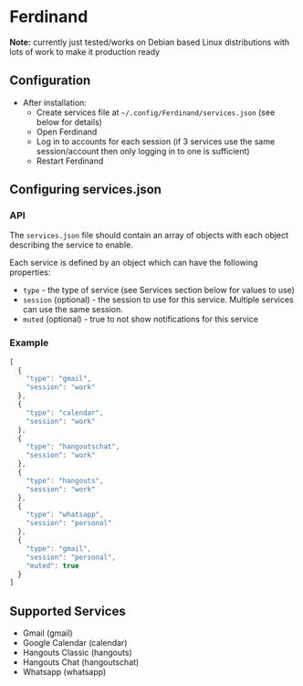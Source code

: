 # Ferdinand

**Note:** currently just tested/works on Debian based Linux distributions with lots of work to make it production ready

## Configuration

* After installation:
  * Create services file at `~/.config/Ferdinand/services.json` (see below for details)
  * Open Ferdinand
  * Log in to accounts for each session (if 3 services use the same session/account then only logging in to one is sufficient)
  * Restart Ferdinand
  
## Configuring services.json

### API

The `services.json` file should contain an array of objects with each object describing the service to enable.

Each service is defined by an object which can have the following properties:
* `type` - the type of service (see Services section below for values to use)
* `session` (optional) - the session to use for this service. Multiple services can use the same session.
* `muted` (optional) - true to not show notifications for this service

### Example
```ts
[
  {
    "type": "gmail",
    "session": "work"
  },
  {
    "type": "calendar",
    "session": "work"
  },
  {
    "type": "hangoutschat",
    "session": "work"
  },
  {
    "type": "hangouts",
    "session": "work"
  },
  {
    "type": "whatsapp",
    "session": "personal"
  },
  {
    "type": "gmail",
    "session": "personal",
    "muted": true
  }
]
```
  
## Supported Services

* Gmail (gmail)
* Google Calendar (calendar)
* Hangouts Classic (hangouts)
* Hangouts Chat (hangoutschat)
* Whatsapp (whatsapp)
